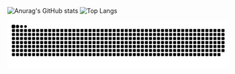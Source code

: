 
![Anurag's GitHub stats](https://github-readme-stats.vercel.app/api?username=zhang-wei-jian&show_icons=true&theme=radical)
![Top Langs](https://github-readme-stats.vercel.app/api/top-langs/?username=zhang-wei-jian&size_weight=0.5&count_weight=0.5)


  <img alt="github-snake" src="https://raw.githubusercontent.com/Platane/snk/output/github-contribution-grid-snake.svg" />
